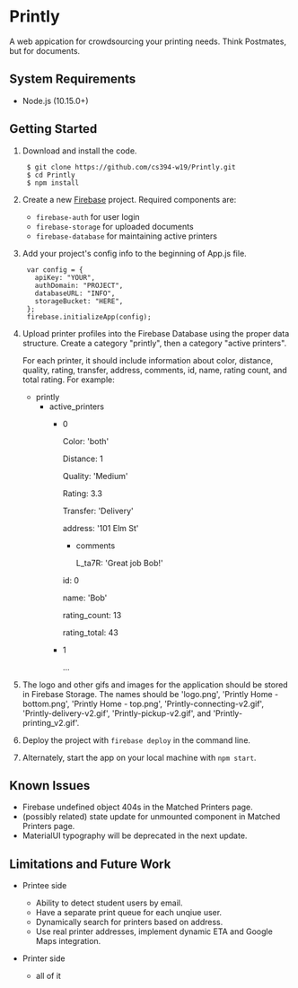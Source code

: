 # Printly

A web appication for crowdsourcing your printing needs. Think Postmates, but for documents.

## System Requirements

- Node.js (10.15.0+)

## Getting Started

1. Download and install the code.

        $ git clone https://github.com/cs394-w19/Printly.git
        $ cd Printly
        $ npm install
             
2. Create a new [Firebase](https://firebase.google.com/) project. Required components are:

    - `firebase-auth` for user login
    - `firebase-storage` for uploaded documents
    - `firebase-database` for maintaining active printers
    
3. Add your project's config info to the beginning of App.js file.

        var config = {
          apiKey: "YOUR",
          authDomain: "PROJECT",
          databaseURL: "INFO",
          storageBucket: "HERE",
        };
        firebase.initializeApp(config);
        

4. Upload printer profiles into the Firebase Database using the proper data structure.
    Create a category "printly", then a category "active printers". 

    For each printer, it should include information about color, distance, quality, rating, transfer, address, comments, id, name, rating count, and total rating. For example:


      - printly
        - active_printers
          - 0
          
              Color: 'both'

              Distance: 1

              Quality: 'Medium'

              Rating: 3.3

              Transfer: 'Delivery'

              address: '101 Elm St'
              + comments

                L_ta7R: 'Great job Bob!'

              id: 0

              name: 'Bob'

              rating_count: 13

              rating_total: 43
          - 1

              ...


5. The logo and other gifs and images for the application should be stored in Firebase Storage.
    The names should be 'logo.png', 'Printly Home - bottom.png', 'Printly Home - top.png', 'Printly-connecting-v2.gif', 'Printly-delivery-v2.gif', 'Printly-pickup-v2.gif', and 'Printly-printing_v2.gif'.


6. Deploy the project with `firebase deploy` in the command line.


7. Alternately, start the app on your local machine with `npm start`.



## Known Issues

- Firebase undefined object 404s in the Matched Printers page.
- (possibly related) state update for unmounted component in Matched Printers page.
- MaterialUI typography will be deprecated in the next update.

## Limitations and Future Work

- Printee side
    - Ability to detect student users by email.
    - Have a separate print queue for each unqiue user.
    - Dynamically search for printers based on address.
    - Use real printer addresses, implement dynamic ETA and Google Maps integration.
    
- Printer side
    - all of it
